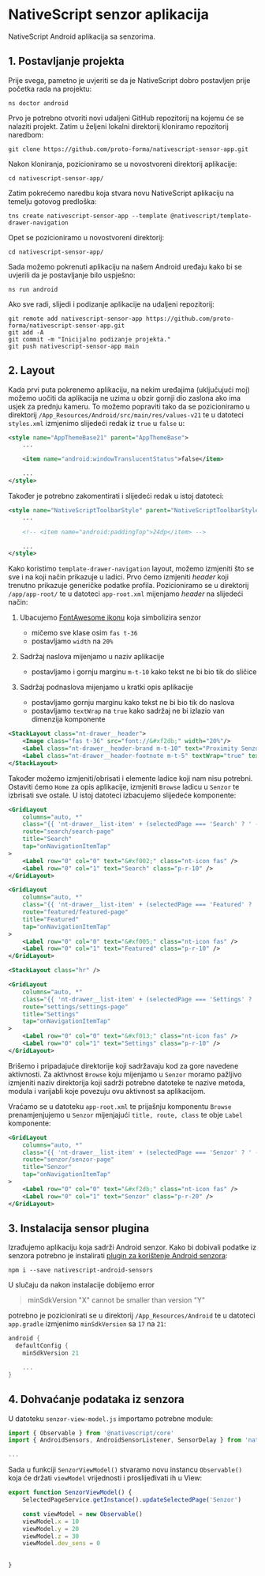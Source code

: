 # NativeScript senzor aplikacija

NativeScript Android aplikacija sa senzorima.

## 1. Postavljanje projekta

Prije svega, pametno je uvjeriti se da je NativeScript dobro postavljen prije početka rada na projektu:

``` shell
ns doctor android
```

Prvo je potrebno otvoriti novi udaljeni GitHub repozitorij na kojemu će se nalaziti projekt. Zatim u željeni lokalni direktorij kloniramo repozitorij naredbom:

``` shell
git clone https://github.com/proto-forma/nativescript-sensor-app.git
```

Nakon kloniranja, pozicioniramo se u novostvoreni direktorij aplikacije:

``` shell
cd nativescript-sensor-app/
```

Zatim pokrećemo naredbu koja stvara novu NativeScript aplikaciju na temelju gotovog predloška:

``` shell
tns create nativescript-sensor-app --template @nativescript/template-drawer-navigation
```

Opet se pozicioniramo u novostvoreni direktorij:

``` shell
cd nativescript-sensor-app/
```

Sada možemo pokrenuti aplikaciju na našem Android uređaju kako bi se uvjerili da je postavljanje bilo uspješno:

``` shell
ns run android
```

Ako sve radi, slijedi i podizanje aplikacije na udaljeni repozitorij:

``` shell
git remote add nativescript-sensor-app https://github.com/proto-forma/nativescript-sensor-app.git
git add -A
git commit -m "Inicijalno podizanje projekta."
git push nativescript-sensor-app main
```

## 2. Layout

Kada prvi puta pokrenemo aplikaciju, na nekim uređajima (uključujući moj) možemo uočiti da aplikacija ne uzima u obzir gornji dio zaslona ako ima usjek za prednju kameru. To možemo popraviti tako da se pozicioniramo u direktorij `/App_Resources/Android/src/main/res/values-v21` te u datoteci `styles.xml` izmjenimo slijedeći redak iz `true` u `false` u:

``` xml
<style name="AppThemeBase21" parent="AppThemeBase">
    ...

    <item name="android:windowTranslucentStatus">false</item>

    ...
</style>
```

Također je potrebno zakomentirati i slijedeći redak u istoj datoteci:

``` xml
<style name="NativeScriptToolbarStyle" parent="NativeScriptToolbarStyleBase">
    ...

    <!-- <item name="android:paddingTop">24dp</item> -->

    ...
</style>
```

Kako koristimo `template-drawer-navigation` layout, možemo izmjeniti što se sve i na koji način prikazuje u ladici. Prvo ćemo izmjeniti *header* koji trenutno prikazuje generičke podatke profila. Pozicioniramo se u direktorij `/app/app-root/` te u datoteci `app-root.xml` mijenjamo *header* na slijedeći način:

1. Ubacujemo [FontAwesome ikonu](https://fontawesome.com/icons/microchip?s=solid) koja simbolizira senzor

    - mičemo sve klase osim `fas t-36`
    - postavljamo `width` na `20%`

2. Sadržaj naslova mijenjamo u naziv aplikacije

    - postavljamo i gornju marginu `m-t-10` kako tekst ne bi bio tik do sličice

3. Sadržaj podnaslova mijenjamo u kratki opis aplikacije

    - postavljamo gornju marginu kako tekst ne bi bio tik do naslova 
    - postavljamo `textWrap` na `true` kako sadržaj ne bi izlazio van dimenzija komponente


``` xml
<StackLayout class="nt-drawer__header">
    <Image class="fas t-36" src="font://&#xf2db;" width="20%"/>
    <Label class="nt-drawer__header-brand m-t-10" text="Proximity Senzor App" />
    <Label class="nt-drawer__header-footnote m-t-5" textWrap="true" text="Aplikacija za dohvaćanje podataka iz senzora za blizinu." />
</StackLayout>
```

Također možemo izmjeniti/obrisati i elemente ladice koji nam nisu potrebni. Ostaviti ćemo `Home` za opis aplikacije, izmjeniti `Browse` ladicu u `Senzor` te izbrisati sve ostale. U istoj datoteci izbacujemo slijedeće komponente:

``` xml
<GridLayout
    columns="auto, *"
    class="{{ 'nt-drawer__list-item' + (selectedPage === 'Search' ? ' -selected': '') }}"
    route="search/search-page"
    title="Search"
    tap="onNavigationItemTap"
>
    <Label row="0" col="0" text="&#xf002;" class="nt-icon fas" />
    <Label row="0" col="1" text="Search" class="p-r-10" />
</GridLayout>

<GridLayout
    columns="auto, *"
    class="{{ 'nt-drawer__list-item' + (selectedPage === 'Featured' ? ' -selected': '') }}"
    route="featured/featured-page"
    title="Featured"
    tap="onNavigationItemTap"
>
    <Label row="0" col="0" text="&#xf005;" class="nt-icon fas" />
    <Label row="0" col="1" text="Featured" class="p-r-10" />
</GridLayout>

<StackLayout class="hr" />

<GridLayout
    columns="auto, *"
    class="{{ 'nt-drawer__list-item' + (selectedPage === 'Settings' ? ' -selected': '') }}"
    route="settings/settings-page"
    title="Settings"
    tap="onNavigationItemTap"
>
    <Label row="0" col="0" text="&#xf013;" class="nt-icon fas" />
    <Label row="0" col="1" text="Settings" class="p-r-10" />
</GridLayout>
```

Brišemo i pripadajuće direktorije koji sadržavaju kod za gore navedene aktivnosti. Za aktivnost `Browse` koju mijenjamo u `Senzor` moramo pažljivo izmjeniti naziv direktorija koji sadrži potrebne datoteke te nazive metoda, modula i varijabli koje povezuju ovu aktivnost sa aplikacijom.

Vraćamo se u datoteku `app-root.xml` te prijašnju komponentu `Browse` prenamjenjujemo u `Senzor` mijenjajući `title, route, class` te obje `Label` komponente:

``` xml
<GridLayout
    columns="auto, *"
    class="{{ 'nt-drawer__list-item' + (selectedPage === 'Senzor' ? ' -selected': '') }}"
    route="senzor/senzor-page"
    title="Senzor"
    tap="onNavigationItemTap"
>
    <Label row="0" col="0" text="&#xf2db;" class="nt-icon fas" />
    <Label row="0" col="1" text="Senzor" class="p-r-20" />
</GridLayout>

```

## 3. Instalacija sensor plugina

Izrađujemo aplikaciju koja sadrži Android senzor. Kako bi dobivali podatke iz senzora potrebno je instalirati [plugin za korištenje Android senzora](https://market.nativescript.org/plugins/nativescript-android-sensors/):

``` shell
npm i --save nativescript-android-sensors
```

U slučaju da nakon instalacije dobijemo error

> minSdkVersion "X" cannot be smaller than version "Y"

potrebno je pozicionirati se u direktorij `/App_Resources/Android` te u datoteci `app.gradle` izmjenimo `minSdkVersion` sa `17` na `21`:

``` gradle
android {
  defaultConfig {
    minSdkVersion 21

    ...
}
```

## 4. Dohvaćanje podataka iz senzora

U datoteku `senzor-view-model.js` importamo potrebne module:

``` js
import { Observable } from '@nativescript/core'
import { AndroidSensors, AndroidSensorListener, SensorDelay } from 'nativescript-android-sensors';

...
```

Sada u funkciji `SenzorViewModel()` stvaramo novu instancu `Observable()` koja će držati `viewModel` vrijednosti i proslijeđivati ih u View:

``` js
export function SenzorViewModel() {
    SelectedPageService.getInstance().updateSelectedPage('Senzor')

    const viewModel = new Observable()
    viewModel.x = 10
    viewModel.y = 20
    viewModel.z = 30
    viewModel.dev_sens = 0

    
}
```





